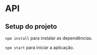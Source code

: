 # API

## Setup do projeto

`npm install` para instalar as dependências.

`npm start` para iniciar a aplicação.
